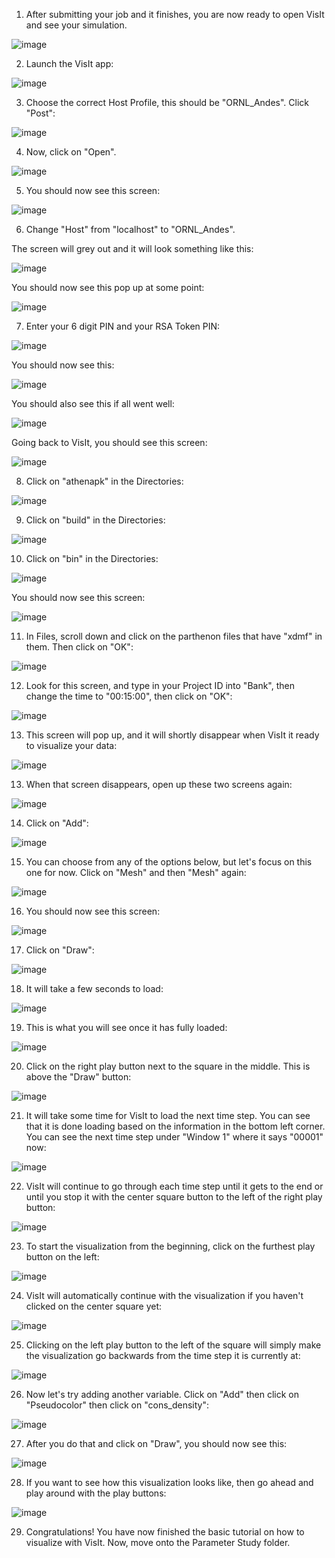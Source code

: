 1. After submitting your job and it finishes, you are now ready to open VisIt and see your simulation.

![image](https://github.com/user-attachments/assets/a84cdf08-c8ca-40d3-b706-d95b3a911502)

2. Launch the VisIt app:

![image](https://github.com/user-attachments/assets/430563e8-08b7-41bc-a14d-9947ecab0eec)

3. Choose the correct Host Profile, this should be "ORNL_Andes". Click "Post":

![image](https://github.com/user-attachments/assets/13ca3a34-9e17-409f-8a8e-b58ce887f13c)

4. Now, click on "Open".

![image](https://github.com/WiktoriaZielinska/Adaptive-Mesh-Refinement/assets/112288108/0eed222e-4f77-4357-8879-5bb1a7309abc)

5. You should now see this screen:

![image](https://github.com/WiktoriaZielinska/Adaptive-Mesh-Refinement/assets/112288108/c233aa63-f935-4b3f-b720-b50e9fb63a1c)

6. Change "Host" from "localhost" to "ORNL_Andes".

The screen will grey out and it will look something like this:

![image](https://github.com/user-attachments/assets/2926e477-3964-402a-b9e1-855af5d17015)

You should now see this pop up at some point:

![image](https://github.com/user-attachments/assets/9fa83855-8012-442a-96d1-26a5bfc605a3)

7. Enter your 6 digit PIN and your RSA Token PIN:

![image](https://github.com/user-attachments/assets/e5ec182a-fcb5-400b-aaec-f43684d2fb62)

You should now see this:

![image](https://github.com/user-attachments/assets/cc155f7b-c2cb-4fa4-abd9-116328c3507a)

You should also see this if all went well:

![image](https://github.com/user-attachments/assets/de228703-ee18-44ed-b824-75df821cc5b0)

Going back to VisIt, you should see this screen:

![image](https://github.com/user-attachments/assets/a75ec3a7-fbcf-4bd3-972c-ab0f5f8aef85)

8. Click on "athenapk" in the Directories:

![image](https://github.com/user-attachments/assets/f2ae8666-3cad-4689-a944-f3ea8b77f95b)

9. Click on "build" in the Directories:

![image](https://github.com/user-attachments/assets/5eb5590f-0be2-4771-a464-38b0124aa0df)

10. Click on "bin" in the Directories:

![image](https://github.com/user-attachments/assets/9bc9a0db-ee74-4877-92cb-a3b7fe0f935e)

You should now see this screen:

![image](https://github.com/user-attachments/assets/3142a2de-0d59-45dd-b000-e89dd229a501)

11. In Files, scroll down and click on the parthenon files that have "xdmf" in them. Then click on "OK":

![image](https://github.com/user-attachments/assets/243bbcf6-19b4-4168-84b3-b46908a1aef3)

12. Look for this screen, and type in your Project ID into "Bank", then change the time to "00:15:00", then click on "OK":

![image](https://github.com/user-attachments/assets/0fdd23bd-3fda-4906-92c6-25c679e1d98c)

13. This screen will pop up, and it will shortly disappear when VisIt it ready to visualize your data:

![image](https://github.com/user-attachments/assets/58aae095-c172-4280-a484-783aad196da7)

13. When that screen disappears, open up these two screens again:

![image](https://github.com/user-attachments/assets/84b1ee19-eb4d-4b78-9b0b-bba65b6f259a)

14. Click on "Add":

![image](https://github.com/user-attachments/assets/5fa3a448-d4d3-458c-97d9-65af931920fa)

15. You can choose from any of the options below, but let's focus on this one for now. Click on "Mesh" and then "Mesh" again:

![image](https://github.com/user-attachments/assets/429298f7-76ce-4312-85ca-db9038815ae9)

16. You should now see this screen:

![image](https://github.com/user-attachments/assets/21e4aca8-ed18-417c-91ef-f511e1e27aea)

17. Click on "Draw":

![image](https://github.com/user-attachments/assets/032164da-c375-434e-9a8b-3628c7e007e3)

18. It will take a few seconds to load:

![image](https://github.com/user-attachments/assets/6b6ad6d6-0f3b-4c37-8e49-ef4abebe3517)

19. This is what you will see once it has fully loaded:

![image](https://github.com/user-attachments/assets/6a17145b-a287-47f2-b6b1-f78d7a45f1f3)

20. Click on the right play button next to the square in the middle. This is above the "Draw" button:

![image](https://github.com/user-attachments/assets/f9c8b7d3-9ef7-44c9-abdd-f9cf7888e482)

21. It will take some time for VisIt to load the next time step. You can see that it is done loading based on the information in the bottom left corner. You can see the next time step under "Window 1" where it says "00001" now:

![image](https://github.com/user-attachments/assets/9839703c-80f7-4598-9c83-e95f296e91ff)

22. VisIt will continue to go through each time step until it gets to the end or until you stop it with the center square button to the left of the right play button:

![image](https://github.com/user-attachments/assets/eba60029-c68c-4826-902f-59b6d2f8e3d2)

23. To start the visualization from the beginning, click on the furthest play button on the left:

![image](https://github.com/user-attachments/assets/ba9b3f03-c60e-4fb3-bc40-e9bf12e1a1a0)

24. VisIt will automatically continue with the visualization if you haven't clicked on the center square yet:

![image](https://github.com/user-attachments/assets/8ea9bc3e-1c98-4073-b337-a2324790a2f7)

25. Clicking on the left play button to the left of the square will simply make the visualization go backwards from the time step it is currently at:

![image](https://github.com/user-attachments/assets/91083c62-f4f2-4d00-bc81-799c4b8cf5cb)

26. Now let's try adding another variable. Click on "Add" then click on "Pseudocolor" then click on "cons_density":

![image](https://github.com/user-attachments/assets/2e9f2083-c392-40c4-9146-eced64ead907)

27. After you do that and click on "Draw", you should now see this:

![image](https://github.com/user-attachments/assets/016f2c01-6271-4db5-96d4-dfe72b2357dc)

28. If you want to see how this visualization looks like, then go ahead and play around with the play buttons:

![image](https://github.com/user-attachments/assets/d20c003c-cc4a-482e-81da-79a09588481b)

29. Congratulations! You have now finished the basic tutorial on how to visualize with VisIt. Now, move onto the Parameter Study folder.  








































